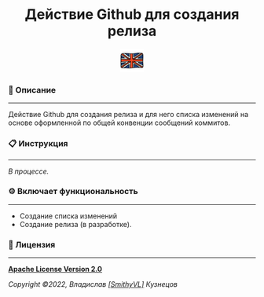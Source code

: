 <!--suppress HtmlDeprecatedAttribute -->
<div align="center">
    <h1>Действие Github для создания релиза</h1>
</div>

<div align="center">
    <a href="https://github.com/HogwartsSchoolOfMagic/GithubReleaseAction/blob/master/docs/translations/README_EN.md">
        <img alt="english-version" src="https://raw.githubusercontent.com/HogwartsSchoolOfMagic/GithubReleaseAction/master/docs/assets/languages/english.png"/>
    </a>
</div>

### 📖 Описание
___

Действие Github для создания релиза и для него списка изменений на основе оформленной по общей конвенции сообщений 
коммитов. 

### 📋 Инструкция
___

*В процессе.*

### ⚙️ Включает функциональность
___

- Создание списка изменений
- Создание релиза (в разработке).

### 🎫 Лицензия
___

**[Apache License Version 2.0](https://github.com/HogwartsSchoolOfMagic/GithubReleaseAction/blob/master/LICENSE)**

_Copyright ©2022, Владислав [[SmithyVL]](https://github.com/SmithyVL) Кузнецов_